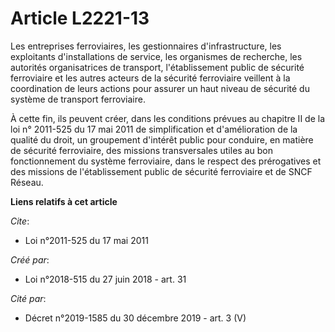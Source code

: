 # Article L2221-13

Les entreprises ferroviaires, les gestionnaires d'infrastructure, les exploitants d'installations de service, les organismes
de recherche, les autorités organisatrices de transport, l'établissement public de sécurité ferroviaire et les autres acteurs
de la sécurité ferroviaire veillent à la coordination de leurs actions pour assurer un haut niveau de sécurité du système de
transport ferroviaire.

À cette fin, ils peuvent créer, dans les conditions prévues au chapitre II de la loi n° 2011-525 du 17 mai 2011 de
simplification et d'amélioration de la qualité du droit, un groupement d'intérêt public pour conduire, en matière de sécurité
ferroviaire, des missions transversales utiles au bon fonctionnement du système ferroviaire, dans le respect des prérogatives
et des missions de l'établissement public de sécurité ferroviaire et de SNCF Réseau.

**Liens relatifs à cet article**

_Cite_:

  - Loi n°2011-525 du 17 mai 2011

_Créé par_:

  - Loi n°2018-515 du 27 juin 2018 - art. 31

_Cité par_:

  - Décret n°2019-1585 du 30 décembre 2019 - art. 3 (V)
